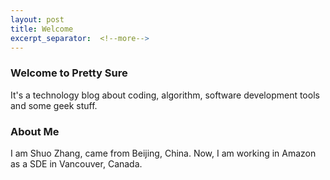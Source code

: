 ```yaml
---
layout: post
title: Welcome
excerpt_separator:  <!--more-->
---
```


### Welcome to Pretty Sure

It's a technology blog about coding, algorithm, software development tools and some geek stuff.


### About Me

I am Shuo Zhang, came from Beijing, China. Now, I am working in Amazon as a SDE in Vancouver, Canada. 
